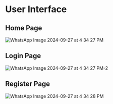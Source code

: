 # User Interface

## Home Page
![WhatsApp Image 2024-09-27 at 4 34 27 PM](https://github.com/user-attachments/assets/acae727d-51c4-4480-a427-b7cf366017d4)


## Login Page
![WhatsApp Image 2024-09-27 at 4 34 27 PM-2](https://github.com/user-attachments/assets/8c5f2b9d-eb8b-4176-bf83-8960f4bd9d56)


## Register Page
![WhatsApp Image 2024-09-27 at 4 34 28 PM](https://github.com/user-attachments/assets/13e139c3-4bc7-4591-beae-af6bacd7ee9f)

